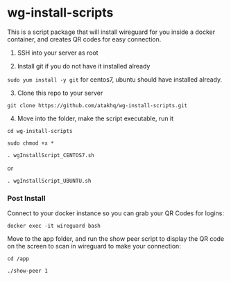 # wg-install-scripts

This is a script package that will install wireguard for you inside a docker container, and creates QR codes for easy connection.


1. SSH into your server as root

2. Install git if you do not have it installed already

`sudo yum install -y git` for centos7, ubuntu should have installed already.

3. Clone this repo to your server

`git clone https://github.com/atakhq/wg-install-scripts.git`

4. Move into the folder, make the script executable, run it

`cd wg-install-scripts`

`sudo chmod +x *`

`. wgInstallScript_CENTOS7.sh`

or

`. wgInstallScript_UBUNTU.sh`

### Post Install

Connect to your docker instance so you can grab your QR Codes for logins:

`docker exec -it wireguard bash`

Move to the app folder, and run the show peer script to display the QR code on the screen to scan in wireguard to make your connection:

`cd /app`

`./show-peer 1`
